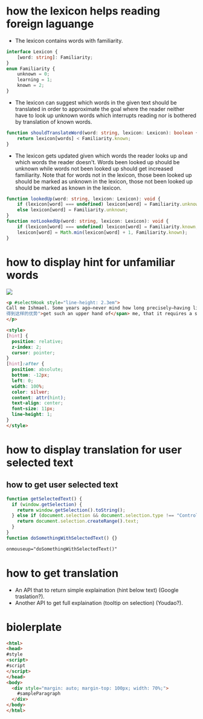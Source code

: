 # how the lexicon helps reading foreign laguange
- The lexicon contains words with familiarity.
```ts
interface Lexicon {
    [word: string]: Familiarity;
}
enum Familiarity {
    unknown = 0;
    learning = 1;
    known = 2;
}
```
- The lexicon can suggest which words in the given text should be translated in order to approximate the goal where the reader neither have to look up unknown words which interrupts reading nor is bothered by translation of known words.
```ts
function shouldTranslateWord(word: string, lexicon: Lexicon): boolean {
    return lexicon[words] < Familiarity.known;
}
```
- The lexicon gets updated given which words the reader looks up and which words the reader doesn't. Words been looked up should be unknown while words not been looked up should get increased familiarity. Note that for words not in the lexicon, those been looked up should be marked as unknown in the lexicon, those not been looked up should be marked as known in the lexicon.
```ts
function lookedUp(word: string, lexicon: Lexicon): void {
    if (lexicon[word] === undefined) lexicon[word] = Familiarity.unknown;
    else lexicon[word] = Familiarity.unknown;
}
function notLookedUp(word: string, lexicon: Lexicon): void {
    if (lexicon[word] === undefined) lexicon[word] = Familiarity.known;
    lexicon[word] = Math.min(lexicon[word] + 1, Familiarity.known);
}
```



# how to display hint for unfamiliar words
![](https://github.com/pangrr/reading-assistant/blob/master/hint.png)
```html demo.html #sampleParagraph
<p #selectHook style="line-height: 2.3em">
Call me Ishmael. Some years ago—never mind how long precisely—having little or no money in my purse, and nothing particular to interest me on shore, I thought I would sail about a little and see the watery part of the world. It is a way I have of driving off the <span hint="脾">spleen</span> and regulating the circulation. Whenever I find myself growing <span hint="严峻">grim</span> about the mouth; whenever it is a <span hint="潮湿">damp</span>, <span hint="蒙蒙">drizzly</span> November in my soul; whenever I find myself involuntarily pausing before <span hint="棺材">coffin</span> warehouses, and bringing up the rear of every funeral I meet; and especially whenever my <span hint="狂躁">hypos</span> <span hint="
得到这样的优势">get such an upper hand of</span> me, that it requires a strong moral principle to prevent me from deliberately stepping into the street, and methodically knocking people’s hats off—then, I account it high time to get to sea as soon as I can. This is my substitute for <span hint="手枪">pistol</span> and ball. With a <span hint="哲学上">philosophical</span> <span hint="繁荣">flourish</span> Cato throws himself upon his sword; I quietly take to the ship. There is nothing surprising in this. If they but knew it, almost all men in their degree, some time or other, <span hint="珍爱">cherish</span> very nearly the same feelings towards the ocean with me.
</p>
```
```html demo.html #style
<style>
[hint] {
  position: relative;
  z-index: 2;
  cursor: pointer;
}
[hint]:after {
  position: absolute;
  bottom: -12px;
  left: 0;
  width: 100%;
  color: silver;
  content: attr(hint);
  text-align: center;
  font-size: 11px;
  line-height: 1;
}
</style>
```



# how to display translation for user selected text
## how to get user selected text
```js demo.html #script
function getSelectedText() {
  if (window.getSelection) {
    return window.getSelection().toString();
  } else if (document.selection && document.selection.type !== "Control") {
    return document.selection.createRange().text;
  }
}
function doSomethingWithSelectedText() {}
```
``` demo.html #selectHook
onmouseup="doSomethingWithSelectedText()"
```


# how to get translation
- An API that to return simple explaination (hint below text) (Google traslation?).
- Another API to get full explaination (tooltip on selection) (Youdao?).


# biolerplate
```html demo.html
<html>
<head>
#style
<script>
#script
</script>
</head>
<body>
  <div style="margin: auto; margin-top: 100px; width: 70%;">
    #sampleParagraph
  </div>
</body>
</html>
```

